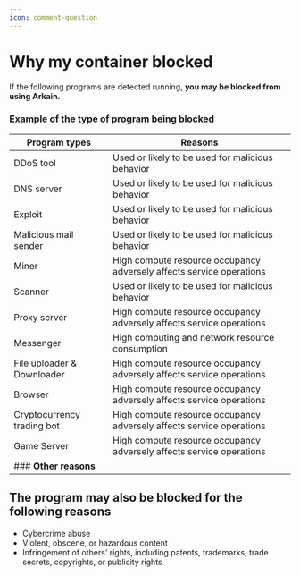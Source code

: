```yaml
---
icon: comment-question
---
```


# Why my container blocked

If the following programs are detected running, **you may be blocked from using Arkain.**

### **Example of the type of program being blocked** <a href="#example-of-the-type-of-program-being-blocked" id="example-of-the-type-of-program-being-blocked"></a>

| Program types              | Reasons                                                              |
| -------------------------- | -------------------------------------------------------------------- |
| DDoS tool                  | Used or likely to be used for malicious behavior                     |
| DNS server                 | Used or likely to be used for malicious behavior                     |
| Exploit                    | Used or likely to be used for malicious behavior                     |
| Malicious mail sender      | Used or likely to be used for malicious behavior                     |
| Miner                      | High compute resource occupancy adversely affects service operations |
| Scanner                    | Used or likely to be used for malicious behavior                     |
| Proxy server               | High compute resource occupancy adversely affects service operations |
| Messenger                  | High computing and network resource consumption                      |
| File uploader & Downloader | High compute resource occupancy adversely affects service operations |
| Browser                    | High compute resource occupancy adversely affects service operations |
| Cryptocurrency trading bot | High compute resource occupancy adversely affects service operations |
| Game Server                | High compute resource occupancy adversely affects service operations |
| ### **Other reasons**      |                                                                      |

## The program may also be blocked for the following reasons

* Cybercrime abuse
* Violent, obscene, or hazardous content
* Infringement of others' rights, including patents, trademarks, trade secrets, copyrights, or publicity rights
